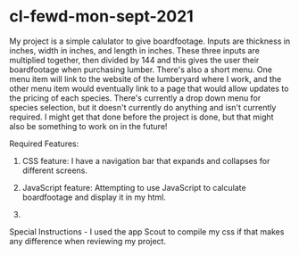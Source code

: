 # cl-fewd-mon-sept-2021

My project is a simple calulator to give boardfootage.  Inputs are thickness in inches, width in inches, and length in inches.  These three inputs are multiplied together, then divided by 144 and this gives the user their boardfootage when purchasing lumber.  There's also a short menu.  One menu item will link to the website of the lumberyard where I work, and the other menu item would eventually link to a page that would allow updates to the pricing of each species.  There's currently a drop down menu for species selection, but it doesn't currently do anything and isn't currently required.  I might get that done before the project is done, but that might also be something to work on in the future!

Required Features:

1. CSS feature: I have a navigation bar that expands and collapses for different screens. 

2. JavaScript feature: Attempting to use JavaScript to calculate boardfootage and display it in my html.

3. 

Special Instructions - I used the app Scout to compile my css if that makes any difference when reviewing my project.


